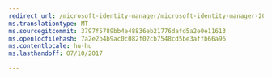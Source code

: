 ```yaml
---
redirect_url: /microsoft-identity-manager/microsoft-identity-manager-2016
ms.translationtype: MT
ms.sourcegitcommit: 3797f5789bb4e48836eb21776dafd5a2e0e11613
ms.openlocfilehash: 7a2e2b4b9ac0c082f02cb7548cd5be3affb66a96
ms.contentlocale: hu-hu
ms.lasthandoff: 07/10/2017

---
```


